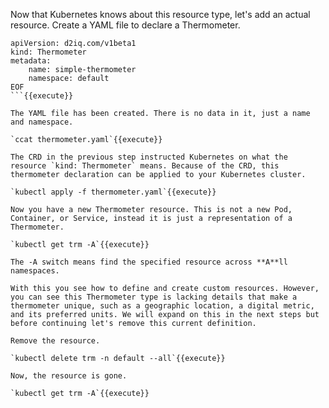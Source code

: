 Now that Kubernetes knows about this resource type, let's add an actual resource. Create a YAML file to declare a Thermometer.

```cat <<EOF > thermometer.yaml
apiVersion: d2iq.com/v1beta1
kind: Thermometer
metadata:
    name: simple-thermometer
    namespace: default
EOF
```{{execute}}

The YAML file has been created. There is no data in it, just a name and namespace.

`ccat thermometer.yaml`{{execute}}

The CRD in the previous step instructed Kubernetes on what the resource `kind: Thermometer` means. Because of the CRD, this thermometer declaration can be applied to your Kubernetes cluster.

`kubectl apply -f thermometer.yaml`{{execute}}

Now you have a new Thermometer resource. This is not a new Pod, Container, or Service, instead it is just a representation of a Thermometer.

`kubectl get trm -A`{{execute}}

The -A switch means find the specified resource across **A**ll namespaces.

With this you see how to define and create custom resources. However, you can see this Thermometer type is lacking details that make a thermometer unique, such as a geographic location, a digital metric, and its preferred units. We will expand on this in the next steps but before continuing let's remove this current definition.

Remove the resource.

`kubectl delete trm -n default --all`{{execute}}

Now, the resource is gone.

`kubectl get trm -A`{{execute}}
